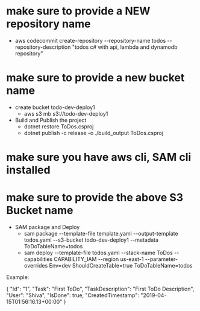 ﻿# make sure to provide a NEW repository name
- aws codecommit create-repository --repository-name todos --repository-description "todos c# with api, lambda and dynamodb repository" 

# make sure to provide a new bucket name
- create bucket todo-dev-deploy1
    - aws s3 mb s3://todo-dev-deploy1
- Build and Publish the project
    - dotnet restore ToDos.csproj
    - dotnet publish -c release -o ./build_output ToDos.csproj

# make sure you have aws cli, SAM cli installed
# make sure to provide the above S3 Bucket name
- SAM package and Deploy
    - sam package --template-file template.yaml --output-template todos.yaml --s3-bucket todo-dev-deploy1 --metadata ToDoTableName=todos
    - sam deploy  --template-file todos.yaml --stack-name ToDos --capabilities CAPABILITY_IAM --region us-east-1 --parameter-overrides Env=dev ShouldCreateTable=true ToDoTableName=todos
    
    
Example:

  {
    "Id": "1",
    "Task": "First ToDo",
    "TaskDescription": "First ToDo Description",
    "User": "Shiva",
    "IsDone": true,
    "CreatedTimestamp": "2019-04-15T01:56:16.13+00:00"
  }

